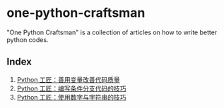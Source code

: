 # one-python-craftsman

"One Python Craftsman" is a collection of articles on how to write better python codes.

## Index

1. [Python 工匠：善用变量改善代码质量](zh_CN/1-using-variables-well.md)
2. [Python 工匠：编写条件分支代码的技巧](zh_CN/2-if-else-block-secrets.md)
3. [Python 工匠：使用数字与字符串的技巧](zh_CN/3-tips-on-numbers-and-strings.md)
